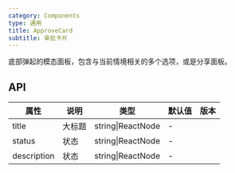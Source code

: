 ```yaml
---
category: Components
type: 通用
title: ApproveCard
subtitle: 审批卡片
---
```



底部弹起的模态面板，包含与当前情境相关的多个选项，或是分享面板。

## API
| 属性 | 说明 | 类型 | 默认值 | 版本 |
| --- | --- | --- | --- | --- |
|title|大标题|string\|ReactNode|-|  |
|status|状态|string\|ReactNode|-|  |
|description|状态|string\|ReactNode|-|  |

